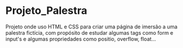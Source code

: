 # Projeto_Palestra 
<p>Projeto onde uso HTML e CSS para criar uma página de imersão a uma palestra fictícia, com propósito de estudar algumas tags como form e input's e algumas propriedades como positio, overflow, float...</p>

